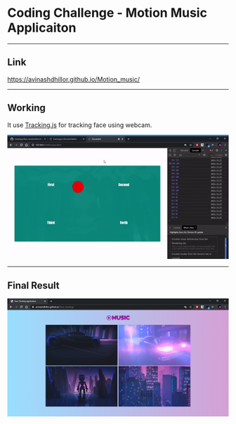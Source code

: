 # Coding Challenge - Motion Music Applicaiton

---

## Link

https://avinashdhillor.github.io/Motion_music/

---

## Working

It use [Tracking.js](https://trackingjs.com/) for tracking face using webcam.

![image](https://github.com/AvinashDhillor/Motion_music/blob/master/screenshot/01.gif?raw=true)

---

## Final Result

![image](https://github.com/AvinashDhillor/Motion_music/blob/master/screenshot/1.png?raw=true)
